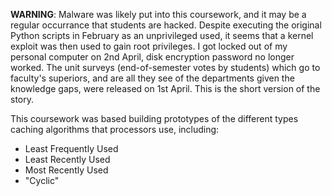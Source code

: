 **WARNING**: Malware was likely put into this coursework, and it may be a regular occurrance that students are hacked. Despite executing the original Python scripts in February as an unprivileged used, it seems that a kernel exploit was then used to gain root privileges. I got locked out of my personal computer on 2nd April, disk encryption password no longer worked. The unit surveys (end-of-semester votes by students) which go to faculty's superiors, and are all they see of the departments given the knowledge gaps, were released on 1st April. This is the short version of the story. 

This coursework was based building prototypes of the different types caching algorithms that processors use, including:

- Least Frequently Used
- Least Recently Used
- Most Recently Used
- "Cyclic"